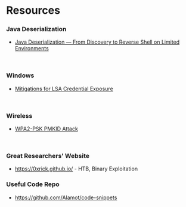 # Resources

### Java Deserialization
* [Java Deserialization — From Discovery to Reverse Shell on Limited Environments](https://medium.com/abn-amro-red-team/java-deserialization-from-discovery-to-reverse-shell-on-limited-environments-2e7b4e14fbef)
<br />

### Windows
* [Mitigations for LSA Credential Exposure](https://thedefensedude.wordpress.com/2016/07/19/mitigations-for-lsa-credential-exposure-part-1-plain-text-passwords/#comments)
<br />

### Wireless
* [WPA2-PSK PMKID Attack](http://www.jackson-t.ca/)
<br />

### Great Researchers' Website
* https://0xrick.github.io/ - HTB, Binary Exploitation


### Useful Code Repo
* https://github.com/Alamot/code-snippets
